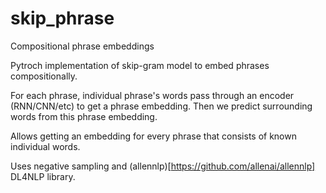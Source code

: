 # skip_phrase
Compositional phrase embeddings

Pytroch implementation of skip-gram model to embed phrases compositionally.

For each phrase, individual phrase's words pass through an encoder (RNN/CNN/etc) to get a phrase embedding. Then we predict surrounding words from this phrase embedding.

Allows getting an embedding for every phrase that consists of known individual words. 

Uses negative sampling and (allennlp)[https://github.com/allenai/allennlp] DL4NLP library.
